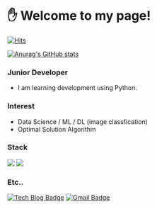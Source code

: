 # :hand:  Welcome to my page!

[![Hits](https://hits.seeyoufarm.com/api/count/incr/badge.svg?url=https%3A%2F%2Fgithub.com%2FSemibro&count_bg=%2379C83D&title_bg=%23555555&icon=&icon_color=%23E7E7E7&title=hits&edge_flat=false)](https://hits.seeyoufarm.com)

[![Anurag's GitHub stats](https://github-readme-stats.vercel.app/api?username=Semibro&show_icons=true&theme=dark)](https://github.com/anuraghazra/github-readme-stats)
### Junior Developer
  - I am learning development using Python.

### Interest
  - Data Science / ML / DL (image classfication)
  - Optimal Solution Algorithm

### Stack
<img src="https://img.shields.io/badge/Python-3776AB?style=flat&logo=Python&logoColor=white"/> <img src="https://img.shields.io/badge/Django-092E20?style=flat&logo=Django&logoColor=white"/>

### Etc..
[![Tech Blog Badge](http://img.shields.io/badge/-Tech%20blog-black?style=flat-square&logo=github&link=https://Semibro.github.io/)](https://Seminbro.github.io/)
[![Gmail Badge](https://img.shields.io/badge/Gmail-d14836?style=flat-square&logo=Gmail&logoColor=white&link=mailto:wnsgud6232@gmail.com)](mailto:wnsgud6232@gmail.com)
